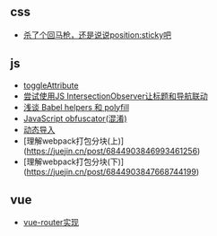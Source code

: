 ## css

* [杀了个回马枪，还是说说position:sticky吧](https://www.zhangxinxu.com/wordpress/2018/12/css-position-sticky/)

## js

* [toggleAttribute](https://developer.mozilla.org/zh-CN/docs/Web/API/Element/toggleAttribute)
* [尝试使用JS IntersectionObserver让标题和导航联动](https://www.zhangxinxu.com/wordpress/2020/12/js-intersectionobserver-nav/)
* [浅谈 Babel helpers 和 polyfill](https://gera2ld.space/posts/babel-helpers-and-polyfills/)
* [JavaScript obfuscator(混淆)](https://github.com/javascript-obfuscator/javascript-obfuscator)
* [动态导入](https://zh.javascript.info/modules-dynamic-imports)
* [理解webpack打包分块(上)] (https://juejin.cn/post/6844903846993461256)
* [理解webpack打包分块(下)] (https://juejin.cn/post/6844903847668744199)


## vue
* [vue-router实现](https://www.jianshu.com/p/9a4a25d526e9?utm_campaign=maleskine&utm_content=note&utm_medium=seo_notes&utm_source=recommendation)
